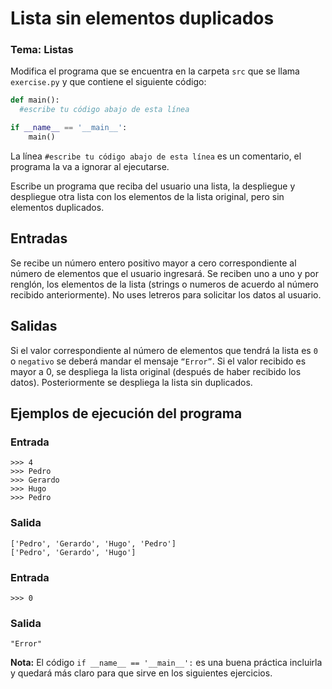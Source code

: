 # Lista sin elementos duplicados
### Tema: Listas

Modifica el programa que se encuentra en la carpeta `src` que se llama `exercise.py` y que contiene el siguiente código:

```python
def main():
  #escribe tu código abajo de esta línea

if __name__ == '__main__':
    main()
```

La línea `#escribe tu código abajo de esta línea` es un comentario, el programa la va a ignorar al ejecutarse.

Escribe un programa que reciba del usuario una lista, la despliegue y despliegue otra lista con los elementos de la lista original, pero sin elementos duplicados. 

## Entradas
Se recibe un número entero positivo mayor a cero correspondiente al número de elementos que el usuario ingresará.
Se reciben uno a uno y por renglón, los elementos de la lista (strings o numeros de acuerdo al número recibido anteriormente). No uses letreros para solicitar los datos al usuario.

## Salidas
Si el valor correspondiente al número de elementos que tendrá la lista es ```0``` o ```negativo``` se deberá mandar el mensaje ```“Error”```. Si el valor recibido es mayor a 0, se despliega la lista original (después de haber recibido los datos). Posteriormente se despliega la lista sin duplicados.

## Ejemplos de ejecución del programa
### Entrada
```
>>> 4
>>> Pedro
>>> Gerardo
>>> Hugo
>>> Pedro
```
### Salida
```
['Pedro', 'Gerardo', 'Hugo', 'Pedro']
['Pedro', 'Gerardo', 'Hugo']
```
### Entrada
```
>>> 0
```
### Salida
```
"Error"
```

**Nota:** El código `if __name__ == '__main__':` es una buena práctica incluirla y quedará más claro para que sirve en los siguientes ejercicios.